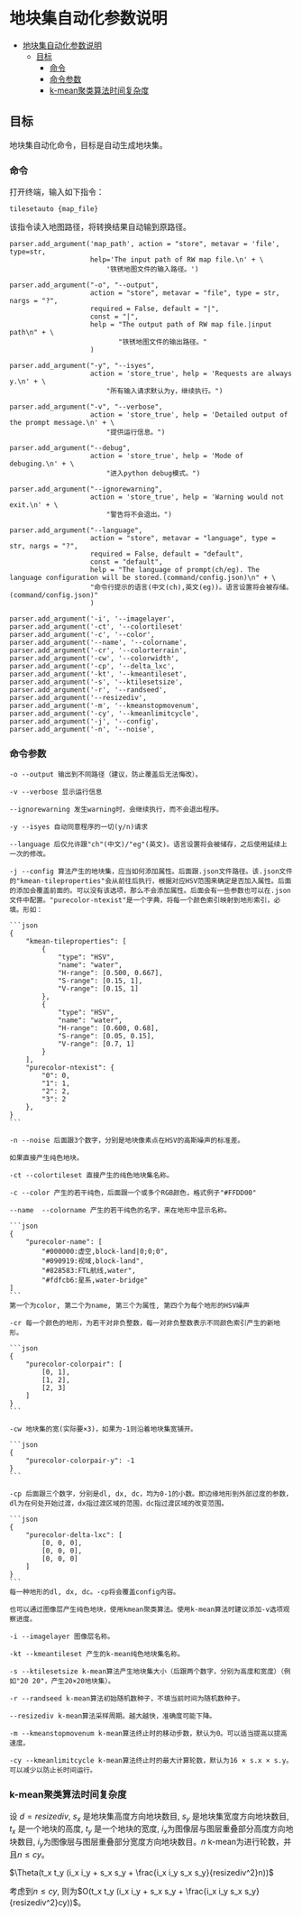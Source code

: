 # 地块集自动化参数说明

- [地块集自动化参数说明](#地块集自动化参数说明)
  - [目标](#目标)
    - [命令](#命令)
    - [命令参数](#命令参数)
    - [k-mean聚类算法时间复杂度](#k-mean聚类算法时间复杂度)

## 目标

地块集自动化命令，目标是自动生成地块集。

### 命令

打开终端，输入如下指令：

    tilesetauto {map_file}

该指令读入地图路径，将转换结果自动输到原路径。

    parser.add_argument('map_path', action = "store", metavar = 'file', type=str, 
                        help='The input path of RW map file.\n' + \
                            '铁锈地图文件的输入路径。')
    
    parser.add_argument("-o", "--output", 
                        action = "store", metavar = "file", type = str, nargs = "?", 
                        required = False, default = "|", 
                        const = "|", 
                        help = "The output path of RW map file.|input path\n" + \
                               "铁锈地图文件的输出路径。"
                        )

    parser.add_argument("-y", "--isyes", 
                        action = 'store_true', help = 'Requests are always y.\n' + \
                            "所有输入请求默认为y，继续执行。")
    
    parser.add_argument("-v", "--verbose", 
                        action = 'store_true', help = 'Detailed output of the prompt message.\n' + \
                            "提供运行信息。")

    parser.add_argument("--debug", 
                        action = 'store_true', help = 'Mode of debuging.\n' + \
                            "进入python debug模式。")

    parser.add_argument("--ignorewarning", 
                        action = 'store_true', help = 'Warning would not exit.\n' + \
                            "警告将不会退出。")
    
    parser.add_argument("--language", 
                        action = "store", metavar = "language", type = str, nargs = "?", 
                        required = False, default = "default", 
                        const = "default", 
                        help = "The language of prompt(ch/eg). The language configuration will be stored.(command/config.json)\n" + \
                        "命令行提示的语言(中文(ch),英文(eg))。语言设置将会被存储。(command/config.json)"
                        )

    parser.add_argument('-i', '--imagelayer', 
    parser.add_argument('-ct', '--colortileset'
    parser.add_argument('-c', '--color', 
    parser.add_argument('--name', '--colorname', 
    parser.add_argument('-cr', '--colorterrain', 
    parser.add_argument('-cw', '--colorwidth', 
    parser.add_argument('-cp', '--delta_lxc', 
    parser.add_argument('-kt', '--kmeantileset', 
    parser.add_argument('-s', '--ktilesetsize',
    parser.add_argument('-r', '--randseed', 
    parser.add_argument('--resizediv', 
    parser.add_argument('-m', '--kmeanstopmovenum',
    parser.add_argument('-cy', '--kmeanlimitcycle', 
    parser.add_argument('-j', '--config', 
    parser.add_argument('-n', '--noise', 

### 命令参数

    -o --output 输出到不同路径（建议，防止覆盖后无法悔改）。

    -v --verbose 显示运行信息

    --ignorewarning 发生warning时，会继续执行，而不会退出程序。

    -y --isyes 自动同意程序的一切(y/n)请求

    --language 后仅允许跟"ch"(中文)/"eg"(英文)。语言设置将会被储存，之后使用延续上一次的修改。

    -j --config 算法产生的地块集，应当如何添加属性。后面跟.json文件路径。该.json文件的"kmean-tileproperties"会从前往后执行，根据对应HSV范围来确定是否加入属性。后面的添加会覆盖前面的。可以没有该选项，那么不会添加属性。后面会有一些参数也可以在.json文件中配置。"purecolor-ntexist"是一个字典，将每一个颜色索引映射到地形索引，必填。形如：    
    
    ```json
    {
        "kmean-tileproperties": [
            {
                "type": "HSV",
                "name": "water", 
                "H-range": [0.500, 0.667],
                "S-range": [0.15, 1], 
                "V-range": [0.15, 1]
            },
            {
                "type": "HSV",
                "name": "water", 
                "H-range": [0.600, 0.68],
                "S-range": [0.05, 0.15], 
                "V-range": [0.7, 1]
            }
        ], 
        "purecolor-ntexist": {
            "0": 0, 
            "1": 1, 
            "2": 2, 
            "3": 2
        }, 
    }
    ```

    -n --noise 后面跟3个数字，分别是地块像素点在HSV的高斯噪声的标准差。

    如果直接产生纯色地块。

    -ct --colortileset 直接产生的纯色地块集名称。

    -c --color 产生的若干纯色，后面跟一个或多个RGB颜色，格式例子"#FFDD00"

    --name  --colorname 产生的若干纯色的名字，来在地形中显示名称。

    ```json
    {
        "purecolor-name": [
            "#000000:虚空,block-land|0;0;0", 
            "#090919:视域,block-land", 
            "#828583:FTL航线,water", 
            "#fdfcb6:星系,water-bridge"
    ]
    ```
    第一个为color, 第二个为name, 第三个为属性, 第四个为每个地形的HSV噪声

    -cr 每一个颜色的地形，为若干对非负整数，每一对非负整数表示不同颜色索引产生的新地形。

    ```json
    {
        "purecolor-colorpair": [
            [0, 1], 
            [1, 2], 
            [2, 3]
        ]
    }
    ```

    -cw 地块集的宽(实际要×3)，如果为-1则沿着地块集宽铺开。

    ```json
    {
        "purecolor-colorpair-y": -1
    }
    ```

    -cp 后面跟三个数字，分别是dl, dx, dc，均为0-1的小数。即边缘地形到外部过度的参数，dl为在何处开始过渡，dx指过渡区域的范围，dc指过渡区域的改变范围。

    ```json
    {
        "purecolor-delta-lxc": [
            [0, 0, 0], 
            [0, 0, 0], 
            [0, 0, 0]
        ]
    }
    ```
    每一种地形的dl, dx, dc。-cp将会覆盖config内容。

    也可以通过图像层产生纯色地块，使用kmean聚类算法。使用k-mean算法时建议添加-v选项观察进度。

    -i --imagelayer 图像层名称。

    -kt --kmeantileset 产生的k-mean纯色地块集名称。

    -s --ktilesetsize k-mean算法产生地块集大小（后跟两个数字，分别为高度和宽度）（例如"20 20"，产生20×20地块集）。

    -r --randseed k-mean算法初始随机数种子，不填当前时间为随机数种子。

    --resizediv k-mean算法采样周期。越大越快，准确度可能下降。

    -m --kmeanstopmovenum k-mean算法终止时的移动步数，默认为0。可以适当提高以提高速度。

    -cy --kmeanlimitcycle k-mean算法终止时的最大计算轮数，默认为16 × s.x × s.y。可以减少以防止长时间运行。

### k-mean聚类算法时间复杂度

设 $d = resizediv$, $s_x$ 是地块集高度方向地块数目, $s_y$ 是地块集宽度方向地块数目, $t_x$ 是一个地块的高度, $t_y$ 是一个地块的宽度, $i_x$为图像层与图层重叠部分高度方向地块数目, $i_y$为图像层与图层重叠部分宽度方向地块数目。$n$ k-mean为进行轮数，并且$n \leq cy$。

$\Theta(t_x t_y (i_x i_y + s_x s_y + \frac{i_x i_y s_x s_y}{resizediv^2}n))$

考虑到$n \leq cy$, 则为$O(t_x t_y (i_x i_y + s_x s_y + \frac{i_x i_y s_x s_y}{resizediv^2}cy))$。
